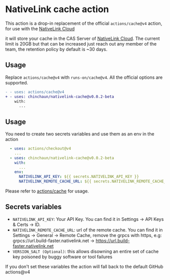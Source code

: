 # NativeLink cache action

This action is a drop-in replacement of the official `actions/cache@v4` action, for use with the [NativeLink Cloud](nativelink.com/?ref=cache)

it will store your cache in the CAS Server of [NativeLink Cloud](nativelink.com/?ref=cache). The current limit is 20GB but that can be increased just reach out any member of the team, the retention policy by default is ~30 days.

## Usage

Replace `actions/cache@v4` with `runs-on/cache@v4`. All the official options are supported.

```diff
- - uses: actions/cache@v4
+ - uses: chinchaun/nativelink-cache@v0.0.2-beta
    with:
      ...
```

## Usage

You need to create two secrets variables and use them as an env in the action

```yaml
  - uses: actions/checkout@v4
    ...
  - uses: chinchaun/nativelink-cache@v0.0.2-beta
    with:
      ...
    env:
      NATIVELINK_API_KEY: ${{ secrets.NATIVELINK_API_KEY }}
      NATIVELINK_REMOTE_CACHE_URL: ${{ secrets.NATIVELINK_REMOTE_CACHE_URL }}
```

Please refer to [actions/cache](https://github.com/actions/cache) for usage.

## Secrets variables
* `NATIVELINK_API_KEY`: Your API Key. You can find it in Settings -> API Keys & Certs -> ID.
* `NATIVELINK_REMOTE_CACHE_URL`: url of the remote cache. You can find it in Settings -> General -> Remote Cache, remove the grpcs with https, e.g: grpcs://url.build-faster.nativelink.net -> https://url.build-faster.nativelink.net
* `VERSION_SALT (Optional)`:  this allows disowning an entire set of cache key poisoned by buggy software or tool failures

If you don't set these variables the action will fall back to the default GitHub actions@v4
